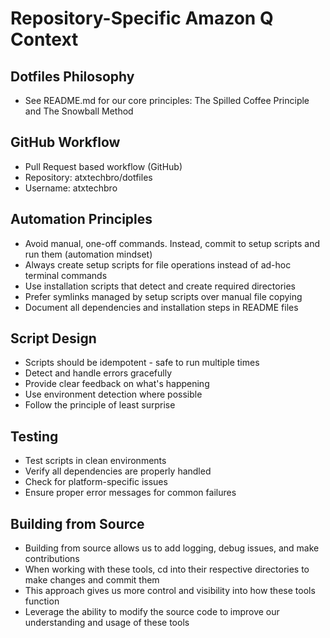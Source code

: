 # Repository-Specific Amazon Q Context

## Dotfiles Philosophy
- See README.md for our core principles: The Spilled Coffee Principle and The Snowball Method

## GitHub Workflow
- Pull Request based workflow (GitHub)
- Repository: atxtechbro/dotfiles
- Username: atxtechbro

## Automation Principles
- Avoid manual, one-off commands. Instead, commit to setup scripts and run them (automation mindset)
- Always create setup scripts for file operations instead of ad-hoc terminal commands
- Use installation scripts that detect and create required directories
- Prefer symlinks managed by setup scripts over manual file copying
- Document all dependencies and installation steps in README files

## Script Design
- Scripts should be idempotent - safe to run multiple times
- Detect and handle errors gracefully
- Provide clear feedback on what's happening
- Use environment detection where possible
- Follow the principle of least surprise

## Testing
- Test scripts in clean environments
- Verify all dependencies are properly handled
- Check for platform-specific issues
- Ensure proper error messages for common failures

## Building from Source
- Building from source allows us to add logging, debug issues, and make contributions
- When working with these tools, cd into their respective directories to make changes and commit them
- This approach gives us more control and visibility into how these tools function
- Leverage the ability to modify the source code to improve our understanding and usage of these tools
